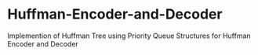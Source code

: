 # Huffman-Encoder-and-Decoder
Implemention of Huffman Tree using Priority Queue Structures for Huffman Encoder and Decoder
